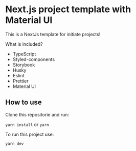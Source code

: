 # Next.js project template with Material UI

This is a NextJs template for initiate projects!

What is included?

- TypeScript
- Styled-components
- Storybook
- Husky
- Eslint
- Prettier
- Material UI

## How to use
Clone this repositorie and run:

`yarn install`
or
`yarn`

To run this project use:

`yarn dev`
